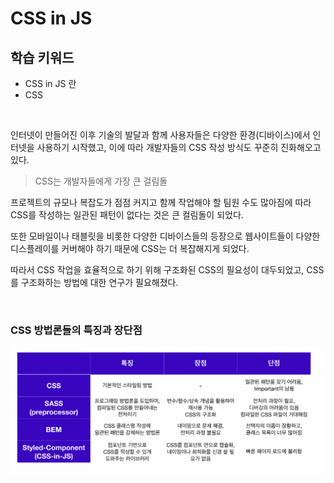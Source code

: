 # CSS in JS

## 학습 키워드

- CSS in JS 란
- CSS

<br />

인터넷이 만들어진 이후 기술의 발달과 함께 사용자들은 다양한 환경(디바이스)에서 인터넷을 사용하기 시작했고, 이에 따라 개발자들의 CSS 작성 방식도 꾸준히 진화해오고 있다.

> CSS는 개발자들에게 가장 큰 걸림돌

프로젝트의 규모나 복잡도가 점점 커지고 함께 작업해야 할 팀원 수도 많아짐에 따라 CSS를 작성하는 일관된 패턴이 없다는 것은 큰 컬림돌이 되었다.

또한 모바일이나 태블릿을 비롯한 다양한 디바이스들의 등장으로 웹사이트들이 다양한 디스플레이를 커버해야 하기 때문에 CSS는 더 복잡해지게 되었다.

따라서 CSS 작업을 효율적으로 하기 위해 구조화된 CSS의 필요성이 대두되었고, CSS를 구조화하는 방법에 대한 연구가 필요해졌다.

<br />

### CSS 방법론들의 특징과 장단점

![](./image/2023-04-27-17-26-00.png)
